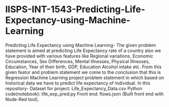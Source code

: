 # llSPS-INT-1543-Predicting-Life-Expectancy-using-Machine-Learning
Predicting Life Expectancy using Machine Learning-
  The given problem statement is aimed at predicting Life Expectancy rate of a country also we have provided with various features like Regional variations, Economic Circumstances, Sex Differences, Mental Illnesses, Physical Illnesses, Education, Year of their birth, GDP, Education Alcohol intake etc. From this given featur and problem statement we come to the conclusion that this is Regression Machine Learning project problem statement in which based on historical data we have to predict life expectancy of individual.
In this repository-
Dataset for project: Life_Expectancy_Data.csv
Python code(notebook): life_exp_pred.py
Front end: flows.json (Built front end with Node-Red tool).
